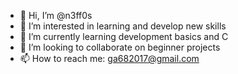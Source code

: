 - 👋 Hi, I’m @n3ff0s
- 👀 I’m interested in learning and develop new skills
- 🌱 I’m currently learning development basics and C
- 💞️ I’m looking to collaborate on beginner projects 
- 📫 How to reach me: ga682017@gmail.com

<!---
n3ff0s/n3ff0s is a ✨ special ✨ repository because its `README.md` (this file) appears on your GitHub profile.
You can click the Preview link to take a look at your changes.
--->
